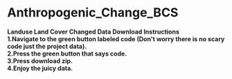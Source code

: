 # Anthropogenic_Change_BCS<br>
<b>Landuse Land Cover Changed Data Download Instructions<b><br>
1.Navigate to the green button labeled code (Don't worry there is no scary code just the project data).<br>
2.Press the green button that says code.<br>
3.Press download zip.<br>
4.Enjoy the juicy data.
